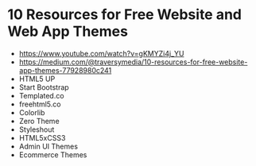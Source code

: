 # 10 Resources for Free Website and Web App Themes

* <https://www.youtube.com/watch?v=gKMYZi4j_YU>
* <https://medium.com/@traversymedia/10-resources-for-free-website-app-themes-77928980c241>
* HTML5 UP
* Start Bootstrap
* Templated.co
* freehtml5.co
* Colorlib
* Zero Theme
* Styleshout
* HTML5xCSS3
* Admin UI Themes
* Ecommerce Themes